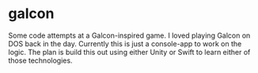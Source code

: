 # galcon
Some code attempts at a Galcon-inspired game. I loved playing Galcon on DOS back in the day. Currently this is just a console-app to work on the logic. The plan is build this out using either Unity or Swift to learn either of those technologies.

